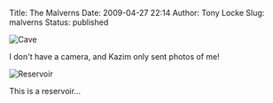 Title: The Malverns
Date: 2009-04-27 22:14
Author: Tony Locke
Slug: malverns
Status: published

![Cave]({static}/images/2009/RES01005.JPG)  

I don't have a camera, and Kazim only sent photos of me!  

![Reservoir]({static}/images/2009/RES02011.JPG)  

This is a reservoir...

